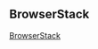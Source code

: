 ## BrowserStack

[BrowserStack](https://automate.browserstack.com/dashboard/v2/public-build/Mmd6bzl3Y1JJTVFiNmNDMXh3MFNzSHE2NzgwbWQ4Ujd2N1hSUjBmNGZ3NWlkMm9tcGxZMi9ya1NOYVd6dmRyOGdhd1Z1bG9URUFEUDYwZjRXZDVzMXc9PS0tVU8xOXFtUDVkYmpsNEwwNjVLQ3pwUT09--0eda2e9d69938e2f7327b043813bb1c19b682498)